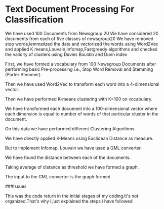 # Text Document Processing For Classification
We have used 100 Documents from Newsgroup 20
We have considered 20 documents from each of five classes of newsgroup20
We have removed stop words,lemmatized the data and vectorized the words using Word2Vec
and applied K means,Louvain,Infomap,Fastgreedy algorithms and checked the validity of clusters using Davies Bouldin and Dunn index

First, we have formed a vocabulary from 100 Newsgroup Documents after performing basic Pre-processing i.e., Stop Word Removal and Stemming (Porter Stemmer).


Then we have used Word2Vec to transform each word into a 4-dimensional vector.


Then we have performed K-means clustering with K=100 on vocabulary.

We have transformed each document into a 100-dimensional vector where each dimension is equal to number of words of that particular cluster in the document.

On this data we have performed different Clustering Algorithms

We have directly applied K-Means using Euclidean Distance as measure.

But to implement Infomap, Louvain we have used a GML converter.

We have found the distance between each of the documents.

Taking average of distance as threshold we have formed a graph.

The input to the GML converter is the graph formed.

###Issues

This was the code return in the initial stages of my coding.It's not organized.That's why i just explained the steps i have followed
